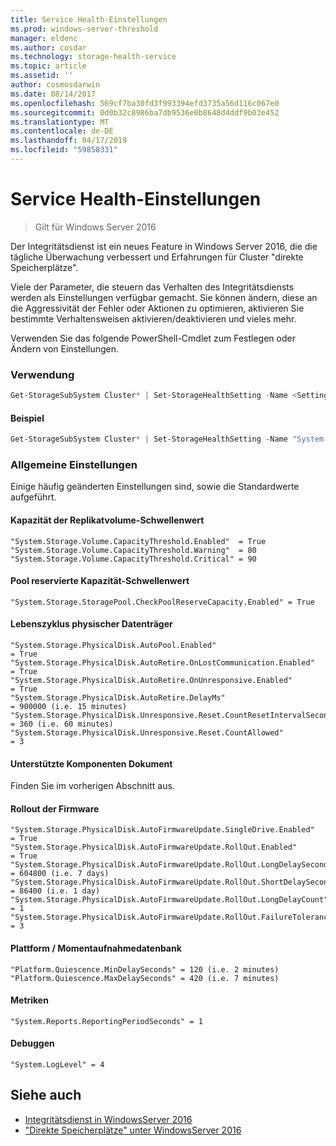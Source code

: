 ```yaml
---
title: Service Health-Einstellungen
ms.prod: windows-server-threshold
manager: eldenc
ms.author: cosdar
ms.technology: storage-health-service
ms.topic: article
ms.assetid: ''
author: cosmosdarwin
ms.date: 08/14/2017
ms.openlocfilehash: 569cf7ba30fd3f993394efd3735a56d116c067e0
ms.sourcegitcommit: 0d0b32c8986ba7db9536e0b8648d4ddf9b03e452
ms.translationtype: MT
ms.contentlocale: de-DE
ms.lasthandoff: 04/17/2019
ms.locfileid: "59858331"
---
```

# <a name="health-service-settings"></a>Service Health-Einstellungen
> Gilt für Windows Server 2016

Der Integritätsdienst ist ein neues Feature in Windows Server 2016, die die tägliche Überwachung verbessert und Erfahrungen für Cluster "direkte Speicherplätze".

Viele der Parameter, die steuern das Verhalten des Integritätsdiensts werden als Einstellungen verfügbar gemacht. Sie können ändern, diese an die Aggressivität der Fehler oder Aktionen zu optimieren, aktivieren Sie bestimmte Verhaltensweisen aktivieren/deaktivieren und vieles mehr.

Verwenden Sie das folgende PowerShell-Cmdlet zum Festlegen oder Ändern von Einstellungen.

### <a name="usage"></a>Verwendung

```PowerShell
Get-StorageSubSystem Cluster* | Set-StorageHealthSetting -Name <SettingName> -Value <Value>  
```

#### <a name="example"></a>Beispiel

```PowerShell
Get-StorageSubSystem Cluster* | Set-StorageHealthSetting -Name "System.Storage.Volume.CapacityThreshold.Warning" -Value 70
```

### <a name="common-settings"></a>Allgemeine Einstellungen

Einige häufig geänderten Einstellungen sind, sowie die Standardwerte aufgeführt.

#### <a name="volume-capacity-threshold"></a>Kapazität der Replikatvolume-Schwellenwert

```
"System.Storage.Volume.CapacityThreshold.Enabled"  = True
"System.Storage.Volume.CapacityThreshold.Warning"  = 80
"System.Storage.Volume.CapacityThreshold.Critical" = 90
```

#### <a name="pool-reserve-capacity-threshold"></a>Pool reservierte Kapazität-Schwellenwert

```
"System.Storage.StoragePool.CheckPoolReserveCapacity.Enabled" = True
```

#### <a name="physical-disk-lifecycle"></a>Lebenszyklus physischer Datenträger

```
"System.Storage.PhysicalDisk.AutoPool.Enabled"                             = True
"System.Storage.PhysicalDisk.AutoRetire.OnLostCommunication.Enabled"       = True
"System.Storage.PhysicalDisk.AutoRetire.OnUnresponsive.Enabled"            = True
"System.Storage.PhysicalDisk.AutoRetire.DelayMs"                           = 900000 (i.e. 15 minutes)
"System.Storage.PhysicalDisk.Unresponsive.Reset.CountResetIntervalSeconds" = 360 (i.e. 60 minutes)
"System.Storage.PhysicalDisk.Unresponsive.Reset.CountAllowed"              = 3
```

#### <a name="supported-components-document"></a>Unterstützte Komponenten Dokument

Finden Sie im vorherigen Abschnitt aus.

#### <a name="firmware-rollout"></a>Rollout der Firmware

```
"System.Storage.PhysicalDisk.AutoFirmwareUpdate.SingleDrive.Enabled"       = True
"System.Storage.PhysicalDisk.AutoFirmwareUpdate.RollOut.Enabled"           = True
"System.Storage.PhysicalDisk.AutoFirmwareUpdate.RollOut.LongDelaySeconds"  = 604800 (i.e. 7 days)
"System.Storage.PhysicalDisk.AutoFirmwareUpdate.RollOut.ShortDelaySeconds" = 86400 (i.e. 1 day)
"System.Storage.PhysicalDisk.AutoFirmwareUpdate.RollOut.LongDelayCount"    = 1
"System.Storage.PhysicalDisk.AutoFirmwareUpdate.RollOut.FailureTolerance"  = 3
```

#### <a name="platform--quiescence"></a>Plattform / Momentaufnahmedatenbank

```
"Platform.Quiescence.MinDelaySeconds" = 120 (i.e. 2 minutes)
"Platform.Quiescence.MaxDelaySeconds" = 420 (i.e. 7 minutes)
```

#### <a name="metrics"></a>Metriken

```
"System.Reports.ReportingPeriodSeconds" = 1
```

#### <a name="debugging"></a>Debuggen

```
"System.LogLevel" = 4
```

## <a name="see-also"></a>Siehe auch

- [Integritätsdienst in WindowsServer 2016](health-service-overview.md)
- ["Direkte Speicherplätze" unter WindowsServer 2016](../storage/storage-spaces/storage-spaces-direct-overview.md)
